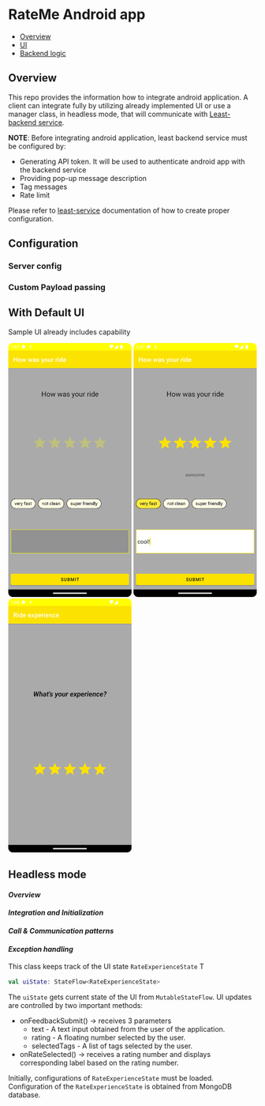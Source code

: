  # RateMe Android app

* [Overview](#overview)
* [UI](#ui)
* [Backend logic](#backend-logic) 


## Overview

This repo provides the information how to integrate android application. A client can integrate fully by utilizing already implemented UI or use a manager class, in headless mode, that will communicate with [Least-backend service](https://github.com/codingoperations/least-service). 

**NOTE**: Before integrating android application, least backend service must be configured by:
- Generating API token. It will be used to authenticate android app with the backend service
- Providing pop-up message description
- Tag messages
- Rate limit

Please refer to [least-service](https://github.com/codingoperations/least-service) documentation of how to create proper configuration. 
## Configuration
### Server config

### Custom Payload passing

## With Default UI

Sample UI already includes capability

[<img src="images/img.png" width="250"/>](images/img.png)
[<img src="images/img_1.png" width="250"/>](images/img_1.png)
[<img src="images/img_2.png" width="250"/>](images/img_2.png)

## Headless mode
#### _Overview_

#### _Integration and Initialization_

#### _Call & Communication patterns_

#### _Exception handling_



This class keeps track of the UI state `RateExperienceState`
T
```kotlin
val uiState: StateFlow<RateExperienceState>
```
The `uiState` gets current state of the UI from `MutableStateFlow`. UI updates are controlled by two important methods:

- onFeedbackSubmit() -> receives 3 parameters
  - text - A text input obtained from the user of the application.
  - rating - A floating number selected by the user.
  - selectedTags - A list of tags selected by the user.
- onRateSelected()   -> receives a rating number and displays corresponding label based on the rating number.

Initially, configurations of `RateExperienceState` must be loaded. Configuration of the `RateExperienceState` is obtained from
MongoDB database.

